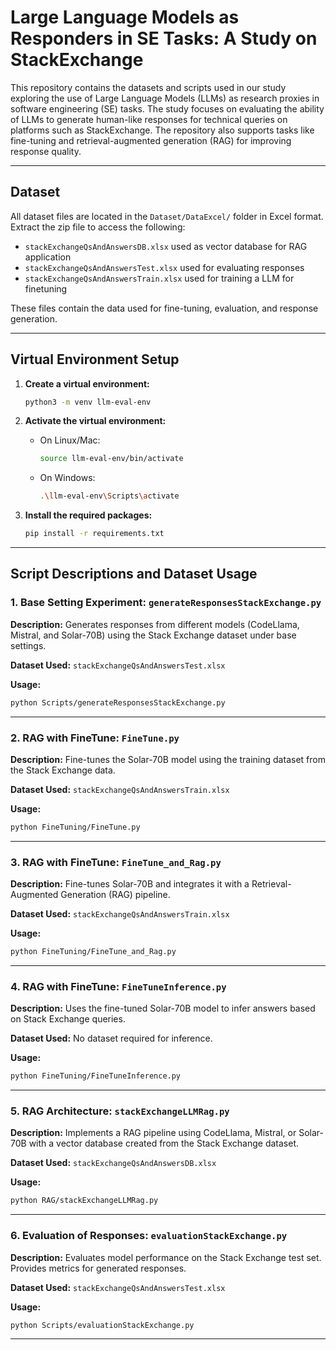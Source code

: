 # Large Language Models as Responders in SE Tasks: A Study on StackExchange

This repository contains the datasets and scripts used in our study exploring the use of Large Language Models (LLMs) as research proxies in software engineering (SE) tasks. The study focuses on evaluating the ability of LLMs to generate human-like responses for technical queries on platforms such as StackExchange. The repository also supports tasks like fine-tuning and retrieval-augmented generation (RAG) for improving response quality.

---

## Dataset

All dataset files are located in the `Dataset/DataExcel/` folder in Excel format. Extract the zip file to access the following:

- `stackExchangeQsAndAnswersDB.xlsx` used as vector database for RAG application
- `stackExchangeQsAndAnswersTest.xlsx` used for evaluating responses
- `stackExchangeQsAndAnswersTrain.xlsx` used for training a LLM for finetuning

These files contain the data used for fine-tuning, evaluation, and response generation.

---

## Virtual Environment Setup

1. **Create a virtual environment:**

   ```bash
   python3 -m venv llm-eval-env
   ```

2. **Activate the virtual environment:**

   - On Linux/Mac:
     ```bash
     source llm-eval-env/bin/activate
     ```
   - On Windows:
     ```bash
     .\llm-eval-env\Scripts\activate
     ```

3. **Install the required packages:**

   ```bash
   pip install -r requirements.txt
   ```

---

## Script Descriptions and Dataset Usage

### 1. **Base Setting Experiment**: `generateResponsesStackExchange.py`

**Description:**
Generates responses from different models (CodeLlama, Mistral, and Solar-70B) using the Stack Exchange dataset under base settings.

**Dataset Used:** `stackExchangeQsAndAnswersTest.xlsx`

**Usage:**
```bash
python Scripts/generateResponsesStackExchange.py
```

---

### 2. **RAG with FineTune**: `FineTune.py`

**Description:**
Fine-tunes the Solar-70B model using the training dataset from the Stack Exchange data.

**Dataset Used:** `stackExchangeQsAndAnswersTrain.xlsx`

**Usage:**
```bash
python FineTuning/FineTune.py
```

---

### 3. **RAG with FineTune**: `FineTune_and_Rag.py`

**Description:**
Fine-tunes Solar-70B and integrates it with a Retrieval-Augmented Generation (RAG) pipeline.

**Dataset Used:** `stackExchangeQsAndAnswersTrain.xlsx`

**Usage:**
```bash
python FineTuning/FineTune_and_Rag.py
```

---

### 4. **RAG with FineTune**: `FineTuneInference.py`

**Description:**
Uses the fine-tuned Solar-70B model to infer answers based on Stack Exchange queries.

**Dataset Used:** No dataset required for inference.

**Usage:**
```bash
python FineTuning/FineTuneInference.py
```

---

### 5. **RAG Architecture**: `stackExchangeLLMRag.py`

**Description:**
Implements a RAG pipeline using CodeLlama, Mistral, or Solar-70B with a vector database created from the Stack Exchange dataset.

**Dataset Used:** `stackExchangeQsAndAnswersDB.xlsx`

**Usage:**
```bash
python RAG/stackExchangeLLMRag.py
```

---

### 6. **Evaluation of Responses**: `evaluationStackExchange.py`

**Description:**
Evaluates model performance on the Stack Exchange test set. Provides metrics for generated responses.

**Dataset Used:** `stackExchangeQsAndAnswersTest.xlsx`

**Usage:**
```bash
python Scripts/evaluationStackExchange.py
```

---
